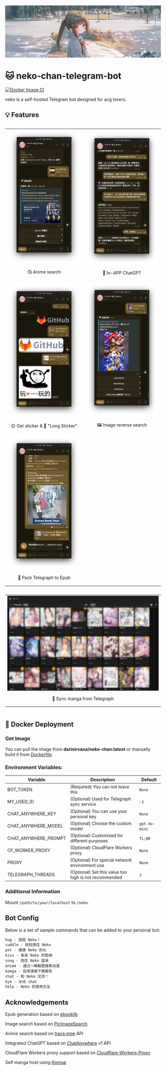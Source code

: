 ![banner.png](sample/banner.png)

# 🐱 neko-chan-telegram-bot

[![Docker Image CI](https://github.com/wiseCirno/neko-chan-telegram-bot/actions/workflows/docker-image.yml/badge.svg?branch=master)](https://github.com/wiseCirno/neko-chan-telegram-bot/actions/workflows/docker-image.yml)

neko is a self-hosted Telegram bot designed for acg lovers.

## 💡 Features

<div style="overflow-x: auto;">
  <table style="width: 100%; table-layout: fixed;">
    <tr>
      <td style="text-align: center; width: 50%; white-space: nowrap; overflow: hidden; text-overflow: ellipsis;">
        <img src="sample/anime_search.png" alt="Anime Search" style="width: auto; height: auto; max-height: 600px;">
        <p>📺 Anime search</p>
      </td>
      <td style="text-align: center; width: 50%; white-space: nowrap; overflow: hidden; text-overflow: ellipsis;">
        <img src="sample/chat.png" alt="Chat Anywhere" style="width: auto; height: auto; max-height: 600px;">
        <p>💬 In-APP ChatGPT</p>
      </td>
    </tr>
    <tr>
      <td style="text-align: center; width: 50%; white-space: nowrap; overflow: hidden; text-overflow: ellipsis;">
        <img src="sample/sticker.png" alt="Stickers" style="width: auto; height: auto; max-height: 600px;">
        <p>😊 Get sticker & 🐉 "Long Sticker"</p>
      </td>
      <td style="text-align: center; width: 50%; white-space: nowrap; overflow: hidden; text-overflow: ellipsis;">
        <img src="sample/image_search.png" alt="Image Reverse Search" style="width: auto; height: auto; max-height: 600px;">
        <p>🖼️ Image reverse search</p>
      </td>
    </tr>
    <tr>
      <td style="text-align: center; width: 50%; white-space: nowrap; overflow: hidden; text-overflow: ellipsis;">
        <img src="sample/upload_epub.png" alt="Upload EPUB" style="width: auto; height: auto; max-height: 600px;">
        <p>📖 Pack Telegraph to Epub</p>
      </td>
    </tr>
  </table>
</div>
<div style="overflow-x: auto;">
  <table>
    <tr>
      <td style="text-align: center; width: 50%; white-space: nowrap; overflow: hidden; text-overflow: ellipsis;">
        <img src="sample/komga.png" alt="Sync Komga" style="width: auto; height: auto; max-height: 600px;">
        <p>💾 Sync manga from Telegraph</p>
      </td>
    </tr>
  </table>
</div>

## 🔧 Docker Deployment

### Get Image

You can pull the image from **darinirvana/neko-chan:latest** or manually build it
from [Dockerfile](https://github.com/Ziang-Liu/Neko-Chan/blob/master/Dockerfile).

### Environment Variables:

| Variable             | Description                                           | Default       |  
|----------------------|-------------------------------------------------------|---------------|  
| BOT_TOKEN            | (Required) You can not leave this                     | `None`        |  
| MY_USED_ID           | (Optional) Used for Telegraph sync service            | `-1`          |  
| CHAT_ANYWHERE_KEY    | (Optional) You can use your personal key              | `None`        |
| CHAT_ANYWHERE_MODEL  | (Optional) Choose the custom model                    | `gpt-4o-mini` |
| CHAT_ANYWHERE_PROMPT | (Optional) Customized for different purposes          | `TL;DR`       |
| CF_WORKER_PROXY      | (Optional) CloudFlare Workers proxy                   | `None`        |
| PROXY                | (Optional) For special network environment use        | `None`        |  
| TELEGRAPH_THREADS    | (Optional) Set this value too high is not recommended | `2`           |

### Additional Information

Mount `/path/to/your/localhost` to `/neko`.

## Bot Config

Below is a set of sample commands that can be added to your personal bot:

``` txt
hug - 抱抱 Neko！  
cuddle - 轻轻搂住 Neko
pet - 摸摸 Neko 的头
kiss - 亲亲 Neko 的脸颊  
snog - 抱住 Neko 猛亲 
anime - 通过一瞬截图搜索动漫
komga - 启用漫画下载服务  
chat - 和 Neko 交流！ 
bye - 关闭 chat
help - Neko 的使用方法  
```

## Acknowledgements

Epub generation based on [ebooklib](https://github.com/aerkalov/ebooklib)

Image search based on [PicImageSearch](https://github.com/kitUIN/PicImageSearch)

Anime search based on [trace.moe](https://soruly.github.io/trace.moe-api/#/) API

Integrated ChatGPT based on [ChatAnywhere](https://chatanywhere.apifox.cn/) v1 API

CloudFlare Workers proxy support based on [Cloudflare-Workers-Proxy](https://github.com/ymyuuu/Cloudflare-Workers-Proxy)

Self manga host using [Komga](https://github.com/gotson/komga)
